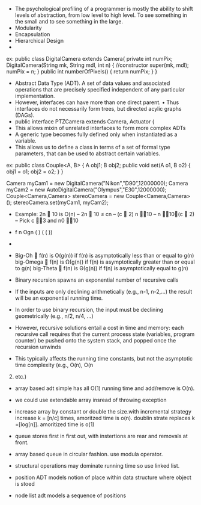 - The psychological profiling of a programmer is mostly the ability
to shift levels of abstraction, from low level to high level. To see
something in the small and to see something in the large. 
- Modularity
- Encapsulation
- Hierarchical Design
- 

ex: 
public class DigitalCamera extends Camera{
private int numPix;
DigitalCamera(String mk, String mdl, int n) { //constructor
super(mk, mdl);
numPix = n;
}
public int numberOfPixels() { return numPix; }
}

- Abstract Data Type (ADT). A set of data values and associated operations that are
precisely specified independent of any particular
implementation. 
- However, interfaces can have
more than one direct parent.
• Thus interfaces do not necessarily
form trees, but directed acylic
graphs (DAGs).
- public interface PTZCamera extends Camera, Actuator {
- This allows mixin of unrelated
interfaces to form more complex
ADTs
- A generic type becomes fully defined only when
instantiated as a variable.
- This allows us to define a class in terms of a set of
formal type parameters, that can be used to abstract
certain variables.

ex:
public class Couple<A, B> {
A obj1;
B obj2;
public void set(A o1, B o2) {
obj1 = o1;
obj2 = o2;
}
}

Camera myCam1 = new DigitalCamera("Nikon","D90”,12000000);
Camera myCam2 = new AutoDigitalCamera("Olympus","E30",12000000);
Couple<Camera,Camera> stereoCamera = new Couple<Camera,Camera>();
stereoCamera.set(myCam1, myCam2);

- Example: 2n  10 is O(n)
– 2n  10 ≤ cn
– (c  2) n 10
– n 10(c  2)
– Pick c 3 and n0 10

- f n Ogn ( ) ( ( ))
- 

- Big-Oh
 f(n) is O(g(n)) if f(n) is asymptotically less than or
equal to g(n)
big-Omega
 f(n) is Ω(g(n)) if f(n) is asymptotically greater than or
equal to g(n)
big-Theta
 f(n) is Θ(g(n)) if f(n) is asymptotically equal to g(n)
- Binary recursion spawns an exponential number of
recursive calls
- If the inputs are only declining arithmetically (e.g., n-1,
n-2,…) the result will be an exponential running time.
-  In order to use binary recursion, the input must be
declining geometrically (e.g., n/2, n/4, …)
- However, recursive solutions entail a cost in time and
memory: each recursive call requires that the current
process state (variables, program counter) be pushed
onto the system stack, and popped once the recursion
unwinds
- This typically affects the running time constants, but not
the asymptotic time complexity (e.g., O(n), O(n
2) etc.)

- array based adt simple has all O(1) running time and add/remove is O(n).
- we could use extendable array insread of throwing exception
- increase array by constant or double the size.with incremental strategy increase k = [n/c] times, amoritzed time is o(n). doublin strate replaces k =[log[n]].  amoritized time is o(1)
- queue stores first in first out, with instertions are rear and removals at front.
- array based queue in circular fashion. use modula operator.
- structural operations may dominate running time so use linked list.

- position ADT models notion of place within data structure where object is stoed
- node list adt models a sequence of positions